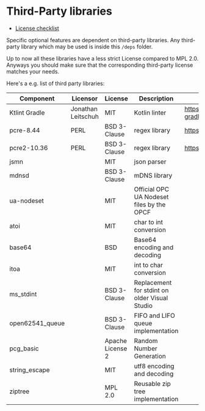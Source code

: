 # Third-Party libraries

 - [License checklist](https://www.osadl.org/Access-to-raw-data.oss-compliance-raw-data-access.0.html)
 
Specific optional features are dependent on third-party libraries. 
Any third-party library which may be used is inside this `/deps` folder.

Up to now all these libraries have a less strict License compared to MPL 2.0.
Anyways you should make sure that the corresponding third-party license matches your needs.

Here's a e.g. list of third party libraries:

| Component       | Licensor        | License          |  Description                                  |  Website                                      |
|-----------------|-----------------|------------------|-----------------------------------------------|-----------------------------------------------|
| Ktlint Gradle   | Jonathan Leitschuh | MIT           | Kotlin linter                                 | https://github.com/JLLeitschuh/ktlint-gradle  |
| pcre-8.44       | PERL            | BSD 3-Clause     | regex library                                 | https://ftp.pcre.org/pub/pcre                 |
| pcre2-10.36     | PERL            | BSD 3-Clause     | regex library                                 | https://ftp.pcre.org/pub/pcre                 |
| jsmn            |                 | MIT              | json parser                                   |                                               |
| mdnsd           |                 | BSD 3-Clause     | mDNS library                                  |                                               |
| ua-nodeset      |                 | MIT              | Official OPC UA Nodeset files by the OPCF     |                                               |
| atoi            |                 | MIT              | char to int conversion                        |                                               |
| base64          |                 | BSD              | Base64 encoding and decoding                  |                                               |
| itoa            |                 | MIT              | int to char conversion                        |                                               |
| ms_stdint       |                 | BSD 3-Clause     | Replacement for stdint on older Visual Studio |                                               |
| open62541_queue |                 | BSD 3-Clause     | FIFO and LIFO queue implementation            |                                               |
| pcg_basic       |                 | Apache License 2 | Random Number Generation                      |                                               |
| string_escape   |                 | MIT              | utf8 encoding and decoding                    |                                               |
| ziptree         |                 | MPL 2.0          | Reusable zip tree implementation              |                                               |
